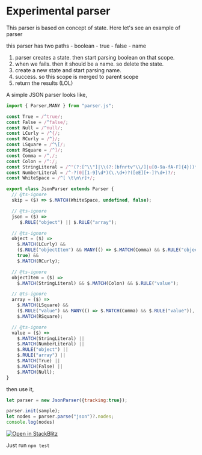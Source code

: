 # Experimental parser

This parser is based on concept of state. Here let's see an example of parser

this parser has two paths - boolean - true - false - name

1. parser creates a state. then start parsing boolean on that scope.
2. when we fails. then it should be a name. so delete the state.
3. create a new state and start parsing name.
4. success. so this scope is merged to parent scope
5. return the results (LOL)

A simple JSON parser looks like,

```js
import { Parser,MANY } from "parser.js";

const True = /^true/;
const False = /^false/;
const Null = /^null/;
const LCurly = /^{/;
const RCurly = /^}/;
const LSquare = /^\[/;
const RSquare = /^]/;
const Comma = /^,/;
const Colon = /^:/;
const StringLiteral = /^"(?:[^\\"]|\\(?:[bfnrtv"\\/]|u[0-9a-fA-F]{4}))*"/;
const NumberLiteral = /^-?(0|[1-9]\d*)(\.\d+)?([eE][+-]?\d+)?/;
const WhiteSpace = /^[ \t\n\r]+/;

export class JsonParser extends Parser {
  // @ts-ignore
  skip = ($) => $.MATCH(WhiteSpace, undefined, false);

  // @ts-ignore
  json = ($) => 
     $.RULE("object") || $.RULE("array");

  // @ts-ignore
  object = ($) =>
    $.MATCH(LCurly) &&
    ($.RULE("objectItem") && MANY(() => $.MATCH(Comma) && $.RULE("objectItem")),
    true) &&
    $.MATCH(RCurly);

  // @ts-ignore
  objectItem = ($) =>
    $.MATCH(StringLiteral) && $.MATCH(Colon) && $.RULE("value");

  // @ts-ignore
  array = ($) =>
    $.MATCH(LSquare) &&
    ($.RULE("value") && MANY(() => $.MATCH(Comma) && $.RULE("value")), true) &&
    $.MATCH(RSquare);

  // @ts-ignore
  value = ($) =>
    $.MATCH(StringLiteral) ||
    $.MATCH(NumberLiteral) ||
    $.RULE("object") ||
    $.RULE("array") ||
    $.MATCH(True) ||
    $.MATCH(False) ||
    $.MATCH(Null);
}
```

then use it,
```js
let parser = new JsonParser({tracking:true});

parser.init(sample);
let nodes = parser.parse("json")?.nodes;
console.log(nodes)
```

[![Open in StackBlitz](https://developer.stackblitz.com/img/open_in_stackblitz.svg)](https://stackblitz.com/fork/github/ksenginew/parser/tree/main?file=tests%2Fjson%2Fparser.js)

Just run `npm test`
